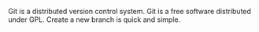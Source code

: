 Git is a distributed  version control system.
Git is a  free software distributed  under GPL.
Create a new branch is quick and simple.

